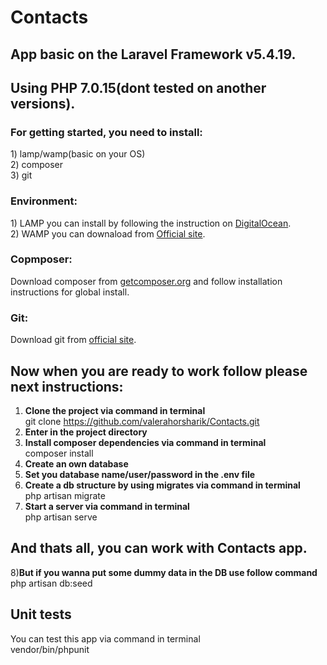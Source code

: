 <h1>Contacts</h1>


<h2>App basic on the Laravel Framework v5.4.19.</h2>
<h2>Using PHP 7.0.15(dont tested on another versions).</h2>

<h3>For getting started, you need to install:</h3>
1) lamp/wamp(basic on your OS)<br/>
2) composer<br/>
3) git<br/>


<h3>Environment:</h3>
1) LAMP you can install by following the instruction on <a href="https://www.digitalocean.com/community/tutorials/how-to-install-linux-apache-mysql-php-lamp-stack-on-ubuntu-16-04">DigitalOcean</a>.<br/>
2) WAMP you can downaload from <a href="http://www.wampserver.com/">Official site</a>.


<h3>Copmposer:</h3>
Download composer from  <a href="https://getcomposer.org/">getcomposer.org</a> and follow installation instructions for global install.
    

<h3>Git:</h3>
Download git from <a href="https://git-scm.com/downloads">official site</a>.

<h2>Now when you are ready to work follow please next instructions:</h2>

1) <b>Clone the project via command in terminal</b><br/>
git clone https://github.com/valerahorsharik/Contacts.git
2) <b>Enter in the project directory</b>
3) <b>Install composer dependencies via command in terminal</b><br/>
composer install
4) <b>Create an own database</b>
5) <b>Set you database name/user/password in the .env file</b>
6) <b>Create a db structure by using migrates via command in terminal</b><br/>
php artisan migrate
7) <b>Start a server via command in terminal</b><br/>
php artisan serve
<h2>And thats all, you can work with Contacts app.</h2>
8)<b>But if you wanna put some dummy data in the DB use follow command</b><br/>
php artisan db:seed


<h2>Unit tests</h2>

You can test this app via command in terminal<br/>
vendor/bin/phpunit

